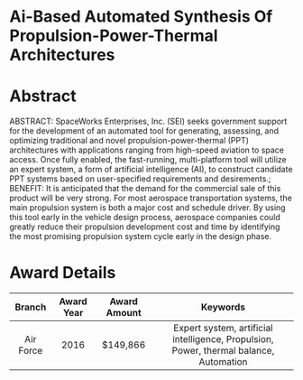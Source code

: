 
Ai-Based Automated Synthesis Of Propulsion-Power-Thermal Architectures
======================================================================

# Abstract


ABSTRACT: SpaceWorks Enterprises, Inc. (SEI) seeks government support for the development of an automated tool for generating, assessing, and optimizing traditional and novel propulsion-power-thermal (PPT) architectures with applications ranging from high-speed aviation to space access. Once fully enabled, the fast-running, multi-platform tool will utilize an expert system, a form of artificial intelligence (AI), to construct candidate PPT systems based on user-specified requirements and desirements.; BENEFIT: It is anticipated that the demand for the commercial sale of this product will be very strong. For most aerospace transportation systems, the main propulsion system is both a major cost and schedule driver. By using this tool early in the vehicle design process, aerospace companies could greatly reduce their propulsion development cost and time by identifying the most promising propulsion system cycle early in the design phase.  

# Award Details

|Branch|Award Year|Award Amount|Keywords|
| :---: | :---: | :---: | :---: |
|Air Force|2016|$149,866|Expert system, artificial intelligence, Propulsion, Power, thermal balance, Automation|
